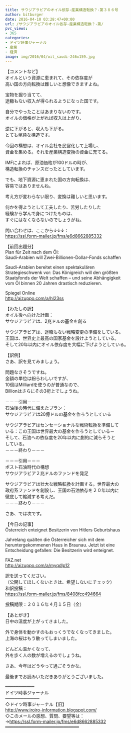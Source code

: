```yaml
---
title: サウジアラビアのオイル依存-産業構造転換？-第３８６号
author: bitburger
date: 2016-04-10 03:28:47+00:00
url: /サウジアラビアのオイル依存-産業構造転換？-第/
pvc_views:
- 365
categories:
- ドイツ時事ジャーナル
- 産業
- 経済
image: img/2016/04/oil_saudi-246x159.jpg
---
```

【コメントなど】  
オイルという資源に恵まれて、その依存度が  
高い国の方向転換は難しいと想像できますよね。  
  
宝物を掘り当てて、  
途轍もない収入が得られるようになった国です。  
  
自分でやったことはあまりないのです。  
オイルの価格が上がれば収入は上がり、  
  
逆に下がると、収入も下がる。  
とても単純な構造です。  
  
今回の構想は、オイル会社を民営化して上場し、  
資金を集める。それを産業構造変換の資金に充てる。  
  
IMFによれば、原油価格が100ドルの時が、  
構造転換のチャンスだったとしています。  
  
でも、地下資源に恵まれた国の方向転換は、  
容易ではありませんね。  
  
考え方が変わらない限り、変換は難しいと思います。  
  
何かを得ようとして工夫したり、苦労したりした  
経験から学んで身につけたものは、  
すぐにはなくならないのでしょうがね。  
  
  
問い合わせは、ここから↓↓↓：  
<https://ssl.form-mailer.jp/fms/e6d8662885332>  
  
  
【前回出題分】  
Plan für Zeit nach dem Öl:  
Saudi-Arabien will Zwei-Billionen-Dollar-Fonds schaffen  
  
Saudi-Arabien bereitet einen spektakulären  
Strategieschwenk vor: Das Königreich will den größten  
Staatsfonds der Welt schaffen &#8211; und seine Abhängigkeit  
vom Öl binnen 20 Jahren drastisch reduzieren.  
  
Spiegel Online  
<http://aizuppo.com/a/hl23ss>  
  
  
【わたしの訳】  
オイル後へ向けた計画：  
サウジアラビアは、2兆ドルの基金を創る  
  
サウジアラビアは、途轍もない戦略変更の準備をしている。  
王国は、世界史上最高の国家基金を設けようとしている。  
そして20年以内にオイル依存度を大幅に下げようとしている。  
  
  
【訳例】  
さあ、訳を見てみましょう。  
  
問題なさそうですね。  
金額の単位は紛らわしいですが、  
10億はMilliardを使うのが普通なので、  
Billionはさらにその3桁上でしょうね。  
  
－－－引用－－－  
石油後の時代に備えたプラン：  
サウジアラビアは20億ドルの基金を作ろうとしている  
  
サウジアラビアはセンセーショナルな戦術転換を準備して  
いる：この王国は世界最大の基金を作ろうとしている－  
そして、石油への依存度を20年以内に劇的に減らそうと  
している。  
－－－終わり－－－  
  
  
－－－引用－－－  
ポスト石油時代の構想  
サウジアラビア２兆ドルのファンドを発足  
  
サウジアラビアは壮大な戦略転換を計画する。世界最大の  
政府系ファンドを創設し、王国の石油依存を２０年以内に  
徹底して縮減する考えだ。  
－－－終わり－－－  
  
  
さあ、では次です。  
  
【今日の記事】  
Österreich enteignet Besitzerin von Hitlers Geburtshaus  
  
Jahrelang quälten die Österreicher sich mit dem  
heruntergekommenen Haus in Braunau. Jetzt ist eine  
Entscheidung gefallen: Die Besitzerin wird enteignet.  
  
FAZ.net  
<http://aizuppo.com/a/myqdlp12>  
  
  
訳を送ってください。  
（公開してほしくないときは、希望しないにチェック）  
和訳投稿：  
 <https://ssl.form-mailer.jp/fms/8408fcc494664>  
  
投稿期限：２０１６年４月１５日（金）  
  
【あとがき】  
日中の温度が上がってきました。  
  
外で身体を動かすのもおっくうでなくなってきました。  
上海の桜はもう散ってしまいました。  
  
どんどん温かくなって、  
外を歩く人の数が増えるのでしょうね。  
  
さあ、今年はどうやって過ごそうかな。  
  
  
  
最後までお読みいただきありがとうございました。  
  
  
━━━━━━━━━━━  
ドイツ時事ジャーナル  
───────────  
◇ドイツ時事ジャーナル【旧】  
<http://www.iroiro-information.blogspot.com/>  
◇このメールの感想、質問、要望等は：  
-><https://ssl.form-mailer.jp/fms/e6d8662885332>  
━━━━━━━━━━━━━━━━━━━━━━━━━━━━